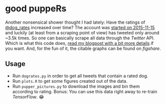 # good puppeRs
Another nonsensical shower thought I had lately: Have the ratings of [@dog_rates](http://www.twitter.com/dog_rates) increased over time? The account was [started on 2015-11-15](https://twitter.com/dog_rates/status/832088576586297345) and luckily (at least from a scraping point of view) has tweeted only around ~3.5k times. So one can basically scrape all data through the *Twitter* API. Which is what this code does, [read my blogpost with a bit more details](http://ruleofthirds.de/they-are-good-dogs-indeed/) if you want. And, for the fun of it, the citable graphs can be found on *figshare*.

## Usage
- Run `dogrates.py` in order to get all tweets that contain a rated dog.
- Run `plots.R` to get some figures created out of the data.
- Run `pupper_pictures.py` to download the images and bin them according to rating. Bonus: You can use this data right away to re-train *TensorFlow*. :joy:
